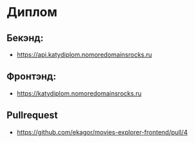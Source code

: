 # **Диплом**

## Бекэнд:
* https://api.katydiplom.nomoredomainsrocks.ru
## Фронтэнд:
* https://katydiplom.nomoredomainsrocks.ru
## Pullrequest
* https://github.com/ekagor/movies-explorer-frontend/pull/4